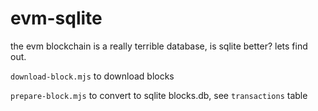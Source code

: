 # evm-sqlite

the evm blockchain is a really terrible database, is sqlite better? lets find out.

`download-block.mjs` to download blocks

`prepare-block.mjs` to convert to sqlite blocks.db, see `transactions` table
